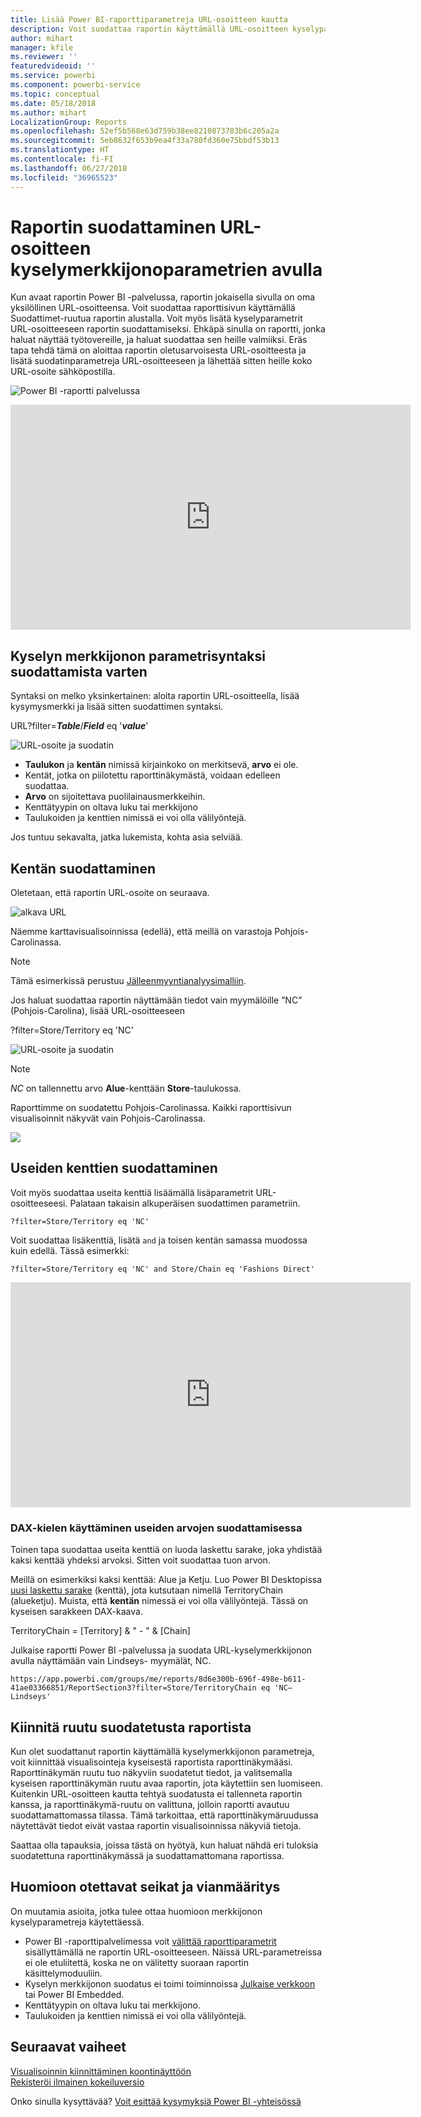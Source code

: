 ```yaml
---
title: Lisää Power BI-raporttiparametreja URL-osoitteen kautta
description: Voit suodattaa raportin käyttämällä URL-osoitteen kyselyparametreja ja jopa suodattaa useamman kuin yhden kentän.
author: mihart
manager: kfile
ms.reviewer: ''
featuredvideoid: ''
ms.service: powerbi
ms.component: powerbi-service
ms.topic: conceptual
ms.date: 05/18/2018
ms.author: mihart
LocalizationGroup: Reports
ms.openlocfilehash: 52ef5b568e63d759b38ee8210873783b6c205a2a
ms.sourcegitcommit: 5eb8632f653b9ea4f33a780fd360e75bbdf53b13
ms.translationtype: HT
ms.contentlocale: fi-FI
ms.lasthandoff: 06/27/2018
ms.locfileid: "36965523"
---
```

# <a name="filter-a-report-using-query-string-parameters-in-the-url"></a>Raportin suodattaminen URL-osoitteen kyselymerkkijonoparametrien avulla
Kun avaat raportin Power BI -palvelussa, raportin jokaisella sivulla on oma yksilöllinen URL-osoitteensa. Voit suodattaa raporttisivun käyttämällä Suodattimet-ruutua raportin alustalla.  Voit myös lisätä kyselyparametrit URL-osoitteeseen raportin suodattamiseksi. Ehkäpä sinulla on raportti, jonka haluat näyttää työtovereille, ja haluat suodattaa sen heille valmiiksi. Eräs tapa tehdä tämä on aloittaa raportin oletusarvoisesta URL-osoitteesta ja lisätä suodatinparametreja URL-osoitteeseen ja lähettää sitten heille koko URL-osoite sähköpostilla.

![Power BI -raportti palvelussa](media/service-url-filters/power-bi-report2.png)

<iframe width="640" height="360" src="https://www.youtube.com/embed/WQFtN8nvM4A?list=PLv2BtOtLblH3YE_Ycas5B1GtcoFfJXavO&amp;showinfo=0" frameborder="0" allowfullscreen></iframe>

## <a name="query-string-parameter-syntax-for-filtering"></a>Kyselyn merkkijonon parametrisyntaksi suodattamista varten
Syntaksi on melko yksinkertainen: aloita raportin URL-osoitteella, lisää kysymysmerkki ja lisää sitten suodattimen syntaksi.

URL?filter=***Table***/***Field*** eq '***value***'

![URL-osoite ja suodatin](media/service-url-filters/power-bi-filter-urls7b.png)

* **Taulukon** ja **kentän** nimissä kirjainkoko on merkitsevä, **arvo** ei ole.
* Kentät, jotka on piilotettu raporttinäkymästä, voidaan edelleen suodattaa.
* **Arvo** on sijoitettava puolilainausmerkkeihin.
* Kenttätyypin on oltava luku tai merkkijono
* Taulukoiden ja kenttien nimissä ei voi olla välilyöntejä.

Jos tuntuu sekavalta, jatka lukemista, kohta asia selviää.  

## <a name="filter-on-a-field"></a>Kentän suodattaminen
Oletetaan, että raportin URL-osoite on seuraava.

![alkava URL](media/service-url-filters/power-bi-filter-urls6.png)

Näemme karttavisualisoinnissa (edellä), että meillä on varastoja Pohjois-Carolinassa.

>[!NOTE]
>Tämä esimerkissä perustuu [Jälleenmyyntianalyysimalliin](sample-datasets.md).
> 

Jos haluat suodattaa raportin näyttämään tiedot vain myymälöille ”NC” (Pohjois-Carolina), lisää URL-osoitteeseen

?filter=Store/Territory eq 'NC'

![URL-osoite ja suodatin](media/service-url-filters/power-bi-filter-urls7.png)

>[!NOTE]
>*NC* on tallennettu arvo **Alue**-kenttään **Store**-taulukossa.
> 
> 

Raporttimme on suodatettu Pohjois-Carolinassa. Kaikki raporttisivun visualisoinnit näkyvät vain Pohjois-Carolinassa.

![](media/service-url-filters/power-bi-report4.png)

## <a name="filter-on-multiple-fields"></a>Useiden kenttien suodattaminen
Voit myös suodattaa useita kenttiä lisäämällä lisäparametrit URL-osoitteeseesi. Palataan takaisin alkuperäisen suodattimen parametriin.

```
?filter=Store/Territory eq 'NC'
```

Voit suodattaa lisäkenttiä, lisätä `and` ja toisen kentän samassa muodossa kuin edellä. Tässä esimerkki:

```
?filter=Store/Territory eq 'NC' and Store/Chain eq 'Fashions Direct'
```

<iframe width="640" height="360" src="https://www.youtube.com/embed/0sDGKxOaC8w?showinfo=0" frameborder="0" allowfullscreen></iframe>


### <a name="using-dax-to-filter-on-multiple-values"></a>DAX-kielen käyttäminen useiden arvojen suodattamisessa
Toinen tapa suodattaa useita kenttiä on luoda laskettu sarake, joka yhdistää kaksi kenttää yhdeksi arvoksi. Sitten voit suodattaa tuon arvon.

Meillä on esimerkiksi kaksi kenttää: Alue ja Ketju. Luo Power BI Desktopissa [uusi laskettu sarake](desktop-tutorial-create-calculated-columns.md) (kenttä), jota kutsutaan nimellä TerritoryChain (alueketju). Muista, että **kentän** nimessä ei voi olla välilyöntejä. Tässä on kyseisen sarakkeen DAX-kaava.

TerritoryChain = [Territory] & " - " & [Chain]

Julkaise raportti Power BI -palvelussa ja suodata URL-kyselymerkkijonon avulla näyttämään vain Lindseys- myymälät, NC.

    https://app.powerbi.com/groups/me/reports/8d6e300b-696f-498e-b611-41ae03366851/ReportSection3?filter=Store/TerritoryChain eq 'NC–Lindseys'

## <a name="pin-a-tile-from-a-filtered-report"></a>Kiinnitä ruutu suodatetusta raportista
Kun olet suodattanut raportin käyttämällä kyselymerkkijonon parametreja, voit kiinnittää visualisointeja kyseisestä raportista raporttinäkymääsi. Raporttinäkymän ruutu tuo näkyviin suodatetut tiedot, ja valitsemalla kyseisen raporttinäkymän ruutu avaa raportin, jota käytettiin sen luomiseen.  Kuitenkin URL-osoitteen kautta tehtyä suodatusta ei tallenneta raportin kanssa, ja raporttinäkymä-ruutu on valittuna, jolloin raportti avautuu suodattamattomassa tilassa.  Tämä tarkoittaa, että raporttinäkymäruudussa näytettävät tiedot eivät vastaa raportin visualisoinnissa näkyviä tietoja.

Saattaa olla tapauksia, joissa tästä on hyötyä, kun haluat nähdä eri tuloksia suodatettuna raporttinäkymässä ja suodattamattomana raportissa.

## <a name="considerations-and-troubleshooting"></a>Huomioon otettavat seikat ja vianmääritys
On muutamia asioita, jotka tulee ottaa huomioon merkkijonon kyselyparametreja käytettäessä.

* Power BI -raporttipalvelimessa voit [välittää raporttiparametrit](https://docs.microsoft.com/sql/reporting-services/pass-a-report-parameter-within-a-url?view=sql-server-2017.md) sisällyttämällä ne raportin URL-osoitteeseen. Näissä URL-parametreissa ei ole etuliitettä, koska ne on välitetty suoraan raportin käsittelymoduuliin. 
* Kyselyn merkkijonon suodatus ei toimi toiminnoissa [Julkaise verkkoon](service-publish-to-web.md) tai Power BI Embedded.   
* Kenttätyypin on oltava luku tai merkkijono.
* Taulukoiden ja kenttien nimissä ei voi olla välilyöntejä.

## <a name="next-steps"></a>Seuraavat vaiheet
[Visualisoinnin kiinnittäminen koontinäyttöön](service-dashboard-pin-tile-from-report.md)  
[Rekisteröi ilmainen kokeiluversio](https://powerbi.microsoft.com/get-started/)

Onko sinulla kysyttävää? [Voit esittää kysymyksiä Power BI -yhteisössä](http://community.powerbi.com/)

